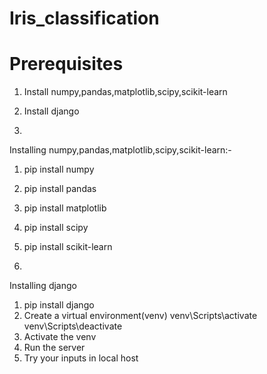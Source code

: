 # Iris_classification
# Prerequisites

1. Install numpy,pandas,matplotlib,scipy,scikit-learn
2. Install django  

1.
  Installing numpy,pandas,matplotlib,scipy,scikit-learn:-
  1. pip install numpy
  2. pip install pandas
  3. pip install matplotlib
  4. pip install scipy
  5. pip install scikit-learn
 
 2.
   Installing django
   1. pip install django
   2. Create a virtual environment(venv)
           venv\Scripts\activate
		   venv\Scripts\deactivate 
   3. Activate the venv
   4. Run the server
   5. Try your inputs in local host
